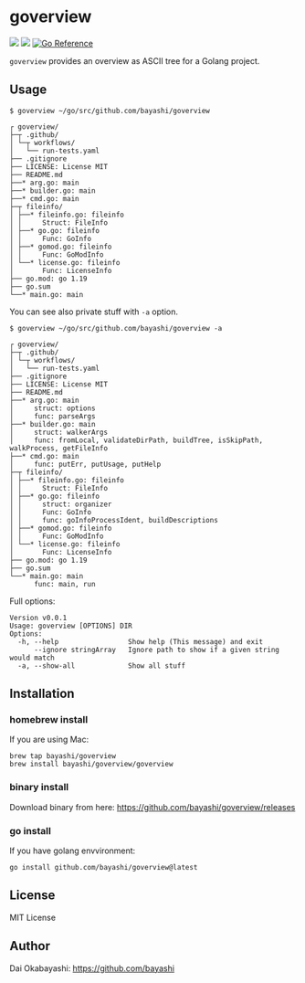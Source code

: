 # goverview

<a href="https://github.com/bayashi/goverview/blob/main/LICENSE"><img src="https://img.shields.io/badge/LICENSE-MIT-GREEN.png"></a>
<a href="https://github.com/bayashi/goverview/actions"><img src="https://github.com/bayashi/goverview/workflows/main/badge.svg?_t=1681289447"/></a>
<a href="https://pkg.go.dev/github.com/bayashi/goverview"><img src="https://pkg.go.dev/badge/github.com/bayashi/goverview.svg" alt="Go Reference"></a>

`goverview` provides an overview as ASCII tree for a Golang project.

## Usage

    $ goverview ~/go/src/github.com/bayashi/goverview
    
    ┌ goverview/
    ├─┬ .github/
    │ └─┬ workflows/
    │   └── run-tests.yaml
    ├── .gitignore
    ├── LICENSE: License MIT
    ├── README.md
    ├──* arg.go: main
    ├──* builder.go: main
    ├──* cmd.go: main
    ├─┬ fileinfo/
    │ ├──* fileinfo.go: fileinfo
    │ │     Struct: FileInfo
    │ ├──* go.go: fileinfo
    │ │     Func: GoInfo
    │ ├──* gomod.go: fileinfo
    │ │     Func: GoModInfo
    │ └──* license.go: fileinfo
    │       Func: LicenseInfo
    ├── go.mod: go 1.19
    ├── go.sum
    └──* main.go: main

You can see also private stuff with `-a` option.

    $ goverview ~/go/src/github.com/bayashi/goverview -a
    
    ┌ goverview/
    ├─┬ .github/
    │ └─┬ workflows/
    │   └── run-tests.yaml
    ├── .gitignore
    ├── LICENSE: License MIT
    ├── README.md
    ├──* arg.go: main
    │     struct: options
    │     func: parseArgs
    ├──* builder.go: main
    │     struct: walkerArgs
    │     func: fromLocal, validateDirPath, buildTree, isSkipPath, walkProcess, getFileInfo
    ├──* cmd.go: main
    │     func: putErr, putUsage, putHelp
    ├─┬ fileinfo/
    │ ├──* fileinfo.go: fileinfo
    │ │     Struct: FileInfo
    │ ├──* go.go: fileinfo
    │ │     struct: organizer
    │ │     Func: GoInfo
    │ │     func: goInfoProcessIdent, buildDescriptions
    │ ├──* gomod.go: fileinfo
    │ │     Func: GoModInfo
    │ └──* license.go: fileinfo
    │       Func: LicenseInfo
    ├── go.mod: go 1.19
    ├── go.sum
    └──* main.go: main
          func: main, run

Full options:

    Version v0.0.1
    Usage: goverview [OPTIONS] DIR
    Options:
      -h, --help                 Show help (This message) and exit
          --ignore stringArray   Ignore path to show if a given string would match
      -a, --show-all             Show all stuff

## Installation

### homebrew install

If you are using Mac:

    brew tap bayashi/goverview
    brew install bayashi/goverview/goverview

### binary install

Download binary from here: https://github.com/bayashi/goverview/releases

### go install

If you have golang envvironment:

    go install github.com/bayashi/goverview@latest

## License

MIT License

## Author

Dai Okabayashi: https://github.com/bayashi
